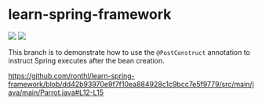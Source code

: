 # learn-spring-framework
![](https://img.shields.io/badge/Spring-v5.3.24-grey?style=flat-square&logo=spring&labelColor=green&logoColor=white)
![](https://img.shields.io/badge/License-MIT-grey?style=flat-square&logo=license&labelColor=blue&logoColor=white)

This branch is to demonstrate how to use the `@PostConstruct` annotation to instruct Spring
executes after the bean creation.

https://github.com/ronthl/learn-spring-framework/blob/dd42b93970e9f7f10ea884928c1c9bcc7e5f9779/src/main/java/main/Parrot.java#L12-L15